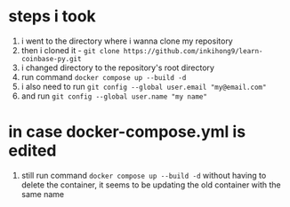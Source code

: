 # steps i took

1. i went to the directory where i wanna clone my repository
2. then i cloned it - `git clone https://github.com/inkihong9/learn-coinbase-py.git`
3. i changed directory to the repository's root directory
4. run command `docker compose up --build -d`
5. i also need to run `git config --global user.email "my@email.com"`
6. and run `git config --global user.name "my name"`

# in case docker-compose.yml is edited

1. still run command `docker compose up --build -d` without having to delete the container, it seems to be updating the old container with the same name